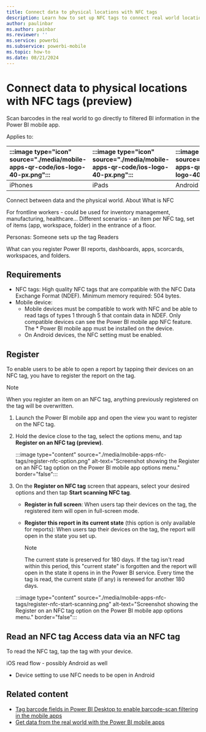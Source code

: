 ```yaml
---
title: Connect data to physical locations with NFC tags
description: Learn how to set up NFC tags to connect real world locations with filtered BI information in the Power BI mobile app.
author: paulinbar
ms.author: painbar
ms.reviewer: ''
ms.service: powerbi
ms.subservice: powerbi-mobile
ms.topic: how-to
ms.date: 08/21/2024
---
```


# Connect data to physical locations with NFC tags (preview)

Scan barcodes in the real world to go directly to filtered BI information in the Power BI mobile app.

Applies to:

| :::image type="icon" source="./media/mobile-apps-qr-code/ios-logo-40-px.png"::: | :::image type="icon" source="./media/mobile-apps-qr-code/ios-logo-40-px.png"::: | :::image type="icon" source="././media/mobile-apps-qr-code/android-logo-40-px.png"::: | :::image type="icon" source="././media/mobile-apps-qr-code/android-logo-40-px.png"::: |
|:--- |:--- |:--- |:--- |
|iPhones |iPads |Android phones |Android tablets |




Connect between data and the physical world.
About
What is NFC

For frontline workers - could be used for inventory management, manufacturing, healthcare...
Different scenarios - an item per NFC tag, set of items (app, workspace, folder) in the entrance of a floor.

Personas:
Someone sets up the tag
Readers

What can you register
Power BI reports, dashboards, apps, scorcards, workspaces, and folders.

## Requirements

* NFC tags: High quality NFC tags that are compatible with the NFC Data Exchange Format (NDEF). Minimum memory required: 504 bytes.
* Mobile device:
    * Mobile devices must be compatible to work with NFC and be able to read tags of types 1 through 5 that contain data in NDEF. Only compatible devices can see the Power BI mobile app NFC feature.
    The * Power BI mobile app must be installed on the device.
    * On Android devices, the NFC setting must be enabled.

## Register

To enable users to be able to open a report by tapping their devices on an NFC tag, you have to register the report on the tag.

> [!NOTE]
> When you register an item on an NFC tag, anything previously registered on the tag will be overwritten.

1. Launch the Power BI mobile app and open the view you want to register on the NFC tag.

1. Hold the device close to the tag, select the options menu, and tap **Register on an NFC tag (preview)**.

    :::image type="content" source="./media/mobile-apps-nfc-tags/register-nfc-option.png" alt-text="Screenshot showing the Register on an NFC tag option on the Power BI mobile app options menu." border="false":::

1. On the **Register on NFC tag** screen that appears, select your desired options and then tap **Start scanning NFC tag**.

    * **Register in full screen**: When users tap their devices on the tag, the registered item will open in full-screen mode. 
    * **Register this report in its current state** (this option is only available for reports): When users tap their devices on the tag, the report will open in the state you set up.

        > [!NOTE]
        > The current state is preserved for 180 days. If the tag isn't read within this period, this "current state" is forgotten and the report will open in the state it opens in in the Power BI service. Every time the tag is read, the current state (if any) is renewed for another 180 days.

    :::image type="content" source="./media/mobile-apps-nfc-tags/register-nfc-start-scanning.png" alt-text="Screenshot showing the Register on an NFC tag option on the Power BI mobile app options menu." border="false":::


## Read an NFC tag Access data via an NFC tag

To read the NFC tag, tap the tag with your device.

iOS read flow - possibly Android as well
* Device setting to use NFC needs to be open in Android

## Related content

- [Tag barcode fields in Power BI Desktop to enable barcode-scan filtering in the mobile apps](../../transform-model/desktop-mobile-barcodes.md)
- [Get data from the real world with the Power BI mobile apps](mobile-apps-data-in-real-world-context.md)

